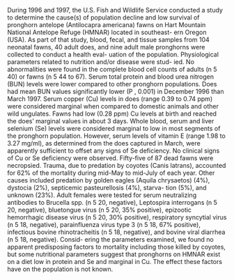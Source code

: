 During 1996 and 1997, the U.S. Fish and Wildlife Service conducted a study to
determine the cause(s) of population decline and low survival of pronghorn antelope (Antilocapra
americana) fawns on Hart Mountain National Antelope Refuge (HMNAR) located in southeast-
ern Oregon (USA). As part of that study, blood, fecal, and tissue samples from 104 neonatal
fawns, 40 adult does, and nine adult male pronghorns were collected to conduct a health eval-
uation of the population. Physiological parameters related to nutrition and/or disease were stud-
ied. No abnormalities were found in the complete blood cell counts of adults (n 5 40) or fawns
(n 5 44 to 67). Serum total protein and blood urea nitrogen (BUN) levels were lower compared
to other pronghorn populations. Does had mean BUN values significantly lower (P , 0.001) in
December 1996 than March 1997. Serum copper (Cu) levels in does (range 0.39 to 0.74 ppm)
were considered marginal when compared to domestic animals and other wild ungulates. Fawns
had low (0.28 ppm) Cu levels at birth and reached the does’ marginal values in about 3 days.
Whole blood, serum and liver selenium (Se) levels were considered marginal to low in most
segments of the pronghorn population. However, serum levels of vitamin E (range 1.98 to 3.27
mg/ml), as determined from the does captured in March, were apparently sufficient to offset any
signs of Se deficiency. No clinical signs of Cu or Se deficiency were observed. Fifty-five of 87
dead fawns were necropsied. Trauma, due to predation by coyotes (Canis latrans), accounted for
62% of the mortality during mid-May to mid-July of each year. Other causes included predation
by golden eagles (Aquila chrysaetos) (4%), dystocia (2%), septicemic pasteurellosis (4%), starva-
tion (5%), and unknown (23%). Adult females were tested for serum neutralizing antibodies to
Brucella spp. (n 5 20, negative), Leptospira interrogans (n 5 20, negative), bluetongue virus (n
5 20, 35% positive), epizootic hemorrhagic disease virus (n 5 20, 30% positive), respiratory
syncytial virus (n 5 18, negative), parainfluenza virus type 3 (n 5 18, 67% positive), infectious
bovine rhinotracheitis (n 5 18, negative), and bovine viral diarrhea (n 5 18, negative). Consid-
ering the parameters examined, we found no apparent predisposing factors to mortality including
those killed by coyotes, but some nutritional parameters suggest that pronghorns on HMNAR
exist on a diet low in protein and Se and marginal in Cu. The effect these factors have on the
population is not known.